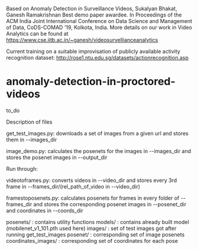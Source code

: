 Based on Anomaly Detection in Surveillance Videos, Sukalyan Bhakat, Ganesh Ramakrishnan
Best demo paper awardee. In Proceedings of the ACM India Joint International Conference on Data Science and Management of Data, CoDS-COMAD '19, Kolkota, India. More details on our work in Video Analytics can be found at https://www.cse.iitb.ac.in/~ganesh/videosurvellianceanalytics

Current training on a suitable improvisation of publicly available activity recognition dataset: http://rose1.ntu.edu.sg/datasets/actionrecognition.asp 
# anomaly-detection-in-proctored-videos
to_do

Description of files

get_test_images.py: downloads a set of images from a given url and stores them in --images_dir

image_demo.py: calculates the posenets for the images in --images_dir and stores the posenet images in --output_dir

Run through:

videotoframes.py: converts videos in --video_dir and stores every 3rd frame in --frames_dir/(rel_path_of_video in --video_dir)

framestoposenets.py: calculates posenets for frames in every folder of --frames_dir and stores the corresponding posenet images in --posenet_dir and coordinates in --coords_dir

posenets/ : contains utility functions
models/ : contains already built model (mobilenet_v1_101.pth used here)
images/ : set of test images got after running get_test_images
posenet/ : corresponding set of image posenets
coordinates_images/ : corresponding set of coordinates for each pose

